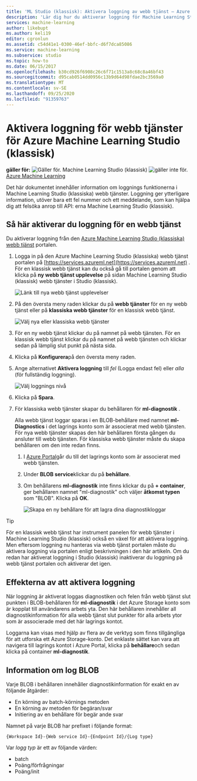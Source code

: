 ```yaml
---
title: 'ML Studio (klassisk): Aktivera loggning av webb tjänst – Azure'
description: 'Lär dig hur du aktiverar loggning för Machine Learning Studio (klassiska) webb tjänster. Loggning ger ytterligare information som hjälper dig att felsöka API: erna.'
services: machine-learning
author: likebupt
ms.author: keli19
editor: cgronlun
ms.assetid: c54d41e1-0300-46ef-bbfc-d6f7dca85086
ms.service: machine-learning
ms.subservice: studio
ms.topic: how-to
ms.date: 06/15/2017
ms.openlocfilehash: b30cd926f6908c26c6f71c1513a8c68c8a46bf43
ms.sourcegitcommit: d95cab0514dd0956c13b9d64d98fdae2bc3569a0
ms.translationtype: MT
ms.contentlocale: sv-SE
ms.lasthandoff: 09/25/2020
ms.locfileid: "91359763"
---
```

# <a name="enable-logging-for-azure-machine-learning-studio-classic-web-services"></a>Aktivera loggning för webb tjänster för Azure Machine Learning Studio (klassisk)

**gäller för:** ![ Gäller för. ](../../../includes/media/aml-applies-to-skus/yes.png) Machine Learning Studio (klassisk) ![ gäller inte för.](../../../includes/media/aml-applies-to-skus/no.png)[ Azure Machine Learning](../compare-azure-ml-to-studio-classic.md)  


Det här dokumentet innehåller information om loggnings funktionerna i Machine Learning Studio (klassiska) webb tjänster. Loggning ger ytterligare information, utöver bara ett fel nummer och ett meddelande, som kan hjälpa dig att felsöka anrop till API: erna Machine Learning Studio (klassisk).  

## <a name="how-to-enable-logging-for-a-web-service"></a>Så här aktiverar du loggning för en webb tjänst

Du aktiverar loggning från den [Azure Machine Learning Studio (klassiska) webb tjänst](https://services.azureml.net) portalen. 

1. Logga in på den Azure Machine Learning Studio (klassiska) webb tjänst portalen på [https://services.azureml.net](https://services.azureml.net) . För en klassisk webb tjänst kan du också gå till portalen genom att klicka på **ny webb tjänst upplevelse** på sidan Machine Learning Studio (klassisk) webb tjänster i Studio (klassisk).

   ![Länk till nya webb tjänst upplevelser](./media/web-services-logging/new-web-services-experience-link.png)

2. På den översta meny raden klickar du på **webb tjänster** för en ny webb tjänst eller på **klassiska webb tjänster** för en klassisk webb tjänst.

   ![Välj nya eller klassiska webb tjänster](./media/web-services-logging/select-web-service.png)

3. För en ny webb tjänst klickar du på namnet på webb tjänsten. För en klassisk webb tjänst klickar du på namnet på webb tjänsten och klickar sedan på lämplig slut punkt på nästa sida.

4. Klicka på **Konfigurera**på den översta meny raden.

5. Ange alternativet **Aktivera loggning** till *fel* (Logga endast fel) eller *alla* (för fullständig loggning).

   ![Välj loggnings nivå](./media/web-services-logging/enable-logging.png)

6. Klicka på **Spara**.

7. För klassiska webb tjänster skapar du behållaren för **ml-diagnostik** .

   Alla webb tjänst loggar sparas i en BLOB-behållare med namnet **ml-Diagnostics** i det lagrings konto som är associerat med webb tjänsten. För nya webb tjänster skapas den här behållaren första gången du ansluter till webb tjänsten. För klassiska webb tjänster måste du skapa behållaren om den inte redan finns. 

   1. I [Azure Portal](https://portal.azure.com)går du till det lagrings konto som är associerat med webb tjänsten.

   2. Under **BLOB service**klickar du på **behållare**.

   3. Om behållarens **ml-diagnostik** inte finns klickar du på **+ container**, ger behållaren namnet "ml-diagnostik" och väljer **åtkomst typen** som "BLOB". Klicka på **OK**.

      ![Skapa en ny behållare för att lagra dina diagnostikloggar](./media/web-services-logging/create-ml-diagnostics-container.png)

> [!TIP]
>
> För en klassisk webb tjänst har instrument panelen för webb tjänster i Machine Learning Studio (klassisk) också en växel för att aktivera loggning. Men eftersom loggning nu hanteras via webb tjänst portalen måste du aktivera loggning via portalen enligt beskrivningen i den här artikeln. Om du redan har aktiverat loggning i Studio (klassisk) inaktiverar du loggning på webb tjänst portalen och aktiverar det igen.


## <a name="the-effects-of-enabling-logging"></a>Effekterna av att aktivera loggning
När loggning är aktiverat loggas diagnostiken och felen från webb tjänst slut punkten i BLOB-behållaren för **ml-diagnostik** i det Azure Storage konto som är kopplat till användarens arbets yta. Den här behållaren innehåller all diagnostikinformation för alla webb tjänst slut punkter för alla arbets ytor som är associerade med det här lagrings kontot.

Loggarna kan visas med hjälp av flera av de verktyg som finns tillgängliga för att utforska ett Azure Storage-konto. Det enklaste sättet kan vara att navigera till lagrings kontot i Azure Portal, klicka på **behållare**och sedan klicka på container **ml-diagnostik**.  

## <a name="log-blob-detail-information"></a>Information om log BLOB
Varje BLOB i behållaren innehåller diagnostikinformation för exakt en av följande åtgärder:

* En körning av batch-körnings metoden  
* En körning av metoden för begäran/svar  
* Initiering av en behållare för begär ande svar

Namnet på varje BLOB har prefixet i följande format: 


`{Workspace Id}-{Web service Id}-{Endpoint Id}/{Log type}`


Var _logg typ_ är ett av följande värden:  

* batch  
* Poäng/förfrågningar  
* Poäng/init  


